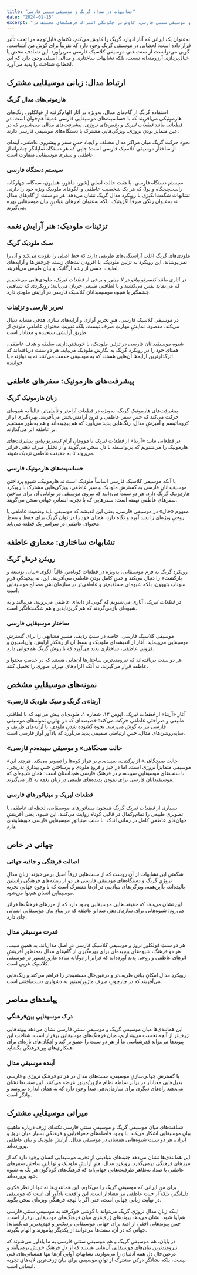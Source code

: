 ```yaml
---
title: "تشابهات در صدا: گریگ و موسیقی سنتی فارسی"
date: "2024-01-15"
excerpt: "تحلیل ارتباطات موسیقایی شگفت‌انگیز بین زبان مدال گریگ و موسیقی سنتی فارسی، کاوش در چگونگی اشتراک فرهنگ‌های مختلف در DNA موسیقایی مشابه."
---
```


به‌عنوان یک ایرانی که آثار ادوارد گریگ را کاوش می‌کنم، نکته‌ای قابل‌توجه مرا تحت تأثیر قرار داده است: لحظاتی در موسیقی گریگ وجود دارد که تقریباً برای گوش من آشناست، گویی می‌توانست از سنت غنی موسیقی کلاسیک فارسی سربرآورد. این تصادف محض یا خیال‌پردازی آرزومندانه نیست، بلکه تشابهات ساختاری و مدالی اصیلی وجود دارد که این لحظاتِ شناخت را پدید می‌آورد.

## ارتباط مدال: زبانی موسیقایی مشترک

### هارمونی‌های مدال گریگ

استفاده گریگ از گام‌های مدال، به‌ویژه در آثار الهام‌گرفته از فولکلور، رنگ‌های هارمونیکی می‌آفریند که با حساسیت‌های موسیقایی فارسی عمیقاً هم‌خوان است. در قطعاتی مانند *قطعات لیریک* و *رقص‌های نروژی*، پیشرفت‌های مدالی می‌شنویم که در عین متمایز بودنِ نروژی، ویژگی‌هایی مشترک با دستگاه‌های موسیقی فارسی دارند.

نحوه حرکت گریگ میان مراکز مدال مختلف و ایجاد حسِ سفر و پیشروی عاطفی، آینه‌ای از ساختار موسیقی کلاسیک فارسی است؛ جایی که هر دستگاه نمایانگر چشم‌انداز عاطفی و سفری موسیقایی متفاوت است.

### سیستم دستگاه فارسی

سیستم دستگاه فارسی، با هفت حالت اصلی (شور، ماهور، همایون، سه‌گاه، چهارگاه، راست‌پنجگاه و نوا) که هر یک شخصیت عاطفی و الگوهای ملودیک ویژه خود را دارند، تشابهات شگفت‌انگیزی با رویکرد مدال گریگ نشان می‌دهد. هر دو سنت از گام‌های مدال نه به‌عنوان رنگی صرفاً اگزوتیک، بلکه به‌عنوان آجرهای بنیادینِ بیان موسیقایی بهره می‌گیرند.

## تزئینات ملودیک: هنر آرایش نغمه

### سبک ملودیک گریگ

ملودی‌های گریگ اغلب آراستگی‌های ظریفی دارند که خط اصلی را تقویت می‌کند و آن را نمی‌پوشاند. این رویکرد به تزئین ملودیک، با افزودن نت‌های زینت، چرخش‌ها و آرایه‌های لطیف، حسی از رشد ارگانیک و بیان طبیعی می‌آفریند.

در آثاری مانند *کنسرتو پیانو در لا مینور* و برخی از *قطعات لیریک*، ملودی‌هایی می‌شنویم که می‌نماید نفس می‌کشند و با لطافتی طبیعی جریان می‌یابند؛ رویکردی که شباهتی چشمگیر با شیوه موسیقیدانان کلاسیک فارسی در آرایش ملودی دارد.

### تحریر فارسی و تزئینات

در موسیقی کلاسیک فارسی، هنرِ تحریرِ آوازی و آرایه‌های سازی هدفی مشابه دنبال می‌کند. مقصود، نمایشِ مهارتِ صرف نیست، بلکه تقویتِ محتوای عاطفیِ ملودی از طریق آرایشی سنجیده و معنادار است.

شیوه موسیقیدانان فارسی در تزئین ملودیک، با خویشتن‌داری، سلیقه و هدف عاطفی، همتای خود را در رویکرد گریگ به نگارش ملودیک می‌یابد. هر دو سنت دریافته‌اند که اثرگذارترین آرایه‌ها آن‌هایی هستند که به موسیقی خدمت می‌کنند نه به نوازنده یا خواننده.

## پیشرفت‌های هارمونیک: سفرهای عاطفی

### زبان هارمونیک گریگ

پیشرفت‌های هارمونیکِ گریگ، به‌ویژه در قطعات آرام‌تر و تأملی‌تر، غالباً به شیوه‌ای حرکت می‌کند که حسِ سفر عاطفی و فرودِ آرامش‌بخش می‌آفریند. بهره‌گیری او از کروماتیسم و آمیزشِ مدال، رنگ‌هایی پدید می‌آورد که هم پیچیده‌اند و هم به‌طور مستقیم بر عاطفه اثر می‌گذارند.

در قطعاتی مانند «آریتا» از *قطعات لیریک* یا موومانِ آرامِ *کنسرتو پیانو*، پیشرفت‌های هارمونیک را می‌شنویم که بی‌واسطه با دل سخن می‌گویند و از تحلیلِ صرفِ ذهنی فراتر می‌روند تا به حقیقت عاطفی نزدیک شوند.

### حساسیت‌های هارمونیک فارسی

با آنکه موسیقی کلاسیک فارسی اساساً ملودیک است نه هارمونیک، شیوهِ پرداختنِ موسیقیدانانِ فارسی به گسترشِ ملودیک و سیرِ عاطفی، ویژگی‌هایی مشترک با رویکرد هارمونیک گریگ دارد. هر دو سنت می‌دانند که نیروی موسیقی در توانایی آن برای ساختنِ سفرهای عاطفی نهفته است؛ سفرهایی که با تجربه انسانیِ جهانی سخن می‌گویند.

مفهوم «حال» در موسیقی فارسی، یعنی این اندیشه که موسیقی باید وضعیت عاطفی یا روحیِ ویژه‌ای را پدید آورد و نگاه دارد، همتای خود را در توان گریگ برای حفظ و بسطِ محتوای عاطفی در سراسر یک قطعه می‌یابد.

## تشابهات ساختاری: معماریِ عاطفه

### رویکردِ فرمالِ گریگ

رویکرد گریگ به فرم موسیقایی، به‌ویژه در قطعات کوتاه‌تر، غالباً الگوی «بیان، توسعه و بازگشت» را دنبال می‌کند و حسِ کامل بودنِ عاطفی می‌آفریند. این، نه پیچیدگیِ فرمِ سوناتِ بتهوون، بلکه شیوه‌ای مستقیم‌تر و عاطفی‌تر در سازمان‌دهیِ مصالحِ موسیقایی است.

در *قطعات لیریک*، آثاری می‌شنویم که گویی از دانه‌ای عاطفی می‌رویند، می‌بالند و به شیوه‌ای بازمی‌گردند که هم گریزناپذیر و هم شگفت‌انگیز است.

### ساختار موسیقایی فارسی

موسیقی کلاسیک فارسی، خاصه در سنتِ ردیف، مسیرِ مشابهی را برای گسترشِ موسیقایی می‌پیماید. آغاز از اندیشه‌ای ملودیک و بسطِ آن از رهگذرِ آرایش، واریاسیون و فزونیِ عاطفی، ساختاری پدید می‌آورد که با روشِ گریگ هم‌خوانی دارد.

هر دو سنت دریافته‌اند که نیرومندترین ساختارها آن‌هایی هستند که در خدمتِ محتوا و عاطفه قرار می‌گیرند، نه آنکه الزام‌های صِرفِ صوری را تحمیل کنند.

## نمونه‌های موسیقاییِ مشخص

### «آریتا»ی گریگ و سبک ملودیک فارسی

آغازِ «آریتا» از *قطعات لیریک*، اپوس ۱۲، شماره ۱، ملودی‌ای پیش می‌نهد که با لطافتی طبیعی و صراحتی عاطفی حرکت می‌کند؛ خصیصه‌ای که در بهترین نمونه‌های موسیقی فارسی نیز به گوش می‌رسد. نحوه گشوده شدنِ ملودی، با آرایه‌های ظریف و سایه‌روشن‌های مدال، حسِ ارتباطی صمیمی پدید می‌آورد که یادآورِ آوازِ فارسی است.

### «حالت صبحگاهی» و موسیقیِ سپیده‌دمِ فارسی

«حالت صبحگاهی» از *پرگینت*، سپیده‌دم بر فراز کوه‌ها را تصویر می‌کند. هرچند این موسیقی متمایزاً نروژی است، اما در خیز و فرودِ ملودی و برساختنِ حسِ بیداریِ تدریجی، با سنت‌های موسیقاییِ سپیده‌دم در فرهنگِ فارسی هم‌داستان است؛ همان شیوه‌ای که موسیقیدانانِ فارسی برای نمودنِ پدیده‌های طبیعی در زبانِ نغمه به کار می‌گیرند.

### قطعات لیریک و مینیاتورهای فارسی

بسیاری از *قطعات لیریک* گریگ همچون مینیاتورهای موسیقایی، لحظه‌ای عاطفی یا تصویری طبیعی را تمام‌وکمال در قالبی کوتاه روایت می‌کنند. این شیوه، یعنی آفرینشِ جهان‌های عاطفیِ کامل در زمانی اندک، با سنتِ مینیاتورِ موسیقاییِ فارسی خویشاوندی دارد.

## جهانی در خاص

### اصالت فرهنگی و جاذبه جهانی

شگفتیِ این تشابهات از آن روست که از سنت‌هایی ژرفاً اصیل برمی‌خیزند. زبانِ مدالِ نروژیِ گریگ و دستگاه‌های موسیقیِ فارسی هر دو از ریشه‌های فرهنگی راستین بالیده‌اند، بااین‌همه، ویژگی‌های بنیادینی در آن‌ها مشترک است که با وجوهِ جهانیِ تجربه موسیقایی انسان هم‌نوا می‌شود.

این نشان می‌دهد که حقیقت‌هایی موسیقایی وجود دارد که از مرزهای فرهنگ‌ها فراتر می‌رود؛ شیوه‌هایی برای سازمان‌دهیِ صدا و عاطفه که در بنیادِ بیانِ موسیقاییِ انسانی جای دارد.

### قدرت موسیقیِ مدال

هر دو سنتِ فولکلورِ نروژ و موسیقیِ کلاسیکِ فارسی در اصل مدال‌اند. به همین سبب، هر دو فرهنگ، شیوه‌های پیچیده‌ای برای بهره‌گیری از گام‌های مدال به‌منظورِ آفرینشِ اثرهای عاطفی و روحی پدید آورده‌اند که فراتر از دوگانه ساده ماژور/مینور در موسیقی کلاسیک غربی است.

رویکردِ مدال امکانِ بیانی ظریف‌تر و درعین‌حال مستقیم‌تر را فراهم می‌کند و رنگ‌هایی می‌آفریند که در چارچوبِ صرفِ ماژور/مینور به دشواری دست‌یافتنی است.

## پیامدهای معاصر

### درک موسیقاییِ بین‌فرهنگی

این همانندی‌ها میان موسیقیِ گریگ و موسیقیِ سنتیِ فارسی نشان می‌دهد پیوندهایی ژرف‌تر از آنچه نخست می‌پنداریم، میان فرهنگ‌های موسیقایی برقرار است. شناختِ این پیوندها می‌تواند قدرشناسی ما از هر دو سنت را عمیق‌تر کند و امکان‌های تازه‌ای برای همکاری‌های بین‌فرهنگی بگشاید.

### آینده موسیقیِ مدال

با گسترشِ جهانی‌سازیِ موسیقی، سنت‌های مدال در هر دو فرهنگِ نروژی و فارسی بدیل‌هایی معنادار در برابر سلطه نظام ماژور/مینور عرضه می‌کنند. این سنت‌ها نشان می‌دهند راه‌های دیگری برای سازمان‌دهیِ صدا وجود دارد که به همان اندازه نیرومند و بیانگر است.

## میراثی موسیقاییِ مشترک

شباهت‌های میان موسیقیِ گریگ و موسیقیِ سنتیِ فارسی نکته‌ای ژرف درباره ماهیتِ بیانِ موسیقایی آشکار می‌کند. با وجود فاصله‌های جغرافیایی و فرهنگیِ بسیار میان نروژ و ایران، هر دو سنت شیوه‌هایی همسان در موسیقیِ مدال، آرایشِ ملودیک و بیانِ عاطفی پرورده‌اند.

این همانندی‌ها نشان می‌دهد جنبه‌های بنیادینی از تجربه موسیقایی انسان وجود دارد که از مرزهای فرهنگی درمی‌گذرد. رویکردِ مدال، هنرِ آرایشِ ملودیک و تواناییِ ساختنِ سفرهای عاطفی با صدا، به‌ظاهر ظرفیت‌هایی جهانی‌اند که فرهنگ‌های گوناگون هر یک به شیوه خود پرورده‌اند.

برای منِ ایرانی که موسیقیِ گریگ را می‌کاوم، این همانندی‌ها نه تنها از نظر فکری دل‌انگیز، بلکه از حیث عاطفی نیز معنادار است. این واقعیت یادآورِ آن است که موسیقی در نهایت زبانی جهانی است، حتی اگر با لهجه فرهنگیِ ویژه‌ای سخن بگوید.

اینکه زبانِ مدالِ نروژیِ گریگ می‌تواند با گوشی خوگرفته به موسیقیِ سنتیِ فارسی هم‌آوا شود، نشان می‌دهد پیوندهای ژرف‌تری میان فرهنگ‌های موسیقایی برقرار است. چنین پیوندهایی افقی از امید برای جهانی موسیقاییِ نزدیک‌تر و فهم‌پذیرتر می‌گشاید؛ جهانی که در آن، سنت‌ها می‌توانند از یکدیگر بیاموزند و الهام بگیرند.

در پایان، هم موسیقیِ گریگ و هم موسیقیِ سنتیِ فارسی به ما یادآور می‌شوند که نیرومندترین بیان‌های موسیقایی آن‌هایی هستند که از دلِ فرهنگِ خویش برمی‌آیند و درعین‌حال دلِ همه آدمیان را می‌نوازند. تشابهاتِ آواییِ آن‌ها تنها همسانی‌های فنی نیست، بلکه نشانگرِ درکی مشترک از توانِ موسیقی برای بیان ژرف‌ترین لایه‌های تجربه انسانی است.
